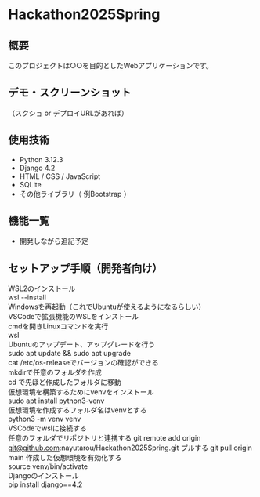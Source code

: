 # Hackathon2025Spring

## 概要
このプロジェクトは○○を目的としたWebアプリケーションです。

## デモ・スクリーンショット
（スクショ or デプロイURLがあれば）

## 使用技術
- Python 3.12.3
- Django 4.2
- HTML / CSS / JavaScript
- SQLite
- その他ライブラリ（ 例Bootstrap ）

## 機能一覧
- 開発しながら追記予定

## セットアップ手順（開発者向け）
WSL2のインストール  
wsl --install  
Windowsを再起動（これでUbuntuが使えるようになるらしい）  
VSCodeで拡張機能のWSLをインストール  
cmdを開きLinuxコマンドを実行  
wsl  
Ubuntuのアップデート、アップグレードを行う    
sudo apt update && sudo apt upgrade  
cat /etc/os-releaseでバージョンの確認ができる  
mkdirで任意のフォルダを作成  
cd で先ほど作成したフォルダに移動  
仮想環境を構築するためにvenvをインストール  
sudo apt install python3-venv  
仮想環境を作成するフォルダ名はvenvとする  
python3 -m venv venv  
VSCodeでwslに接続する  
任意のフォルダでリポジトリと連携する
git remote add origin git@github.com:nayutarou/Hackathon2025Spring.git
プルする
git pull origin main
作成した仮想環境を有効化する  
source venv/bin/activate  
Djangoのインストール  
pip install django==4.2  
